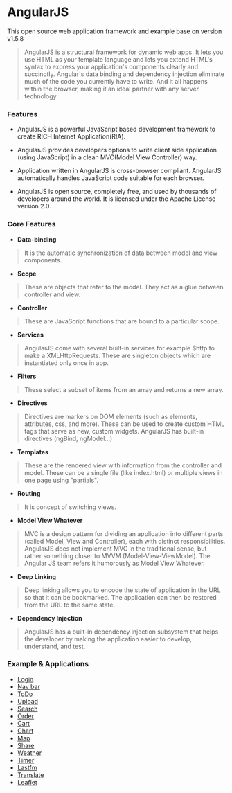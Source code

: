# AngularJS
This open source web application framework and example base on version v1.5.8

> AngularJS is a structural framework for dynamic web apps. 
> It lets you use HTML as your template language and lets you extend HTML's syntax to express your application's components clearly and succinctly. 
> Angular's data binding and dependency injection eliminate much of the code you currently have to write. 
> And it all happens within the browser, making it an ideal partner with any server technology.

### Features
* AngularJS is a powerful JavaScript based development framework to create RICH Internet Application(RIA).

* AngularJS provides developers options to write client side application (using JavaScript) in a clean MVC(Model View Controller) way.

* Application written in AngularJS is cross-browser compliant. AngularJS automatically handles JavaScript code suitable for each browser.

* AngularJS is open source, completely free, and used by thousands of developers around the world. It is licensed under the Apache License version 2.0.

### Core Features

* **Data-binding** 

> It is the automatic synchronization of data between model and view components.

* **Scope**

> These are objects that refer to the model. They act as a glue between controller and view.

* **Controller** 

> These are JavaScript functions that are bound to a particular scope.

* **Services** 

> AngularJS come with several built-in services for example $http to make a XMLHttpRequests. These are singleton objects which are instantiated only once in app.

* **Filters**

> These select a subset of items from an array and returns a new array.

* **Directives**

> Directives are markers on DOM elements (such as elements, attributes, css, and more). These can be used to create custom HTML tags that serve as new, custom widgets. AngularJS has built-in directives (ngBind, ngModel...)

* **Templates**

> These are the rendered view with information from the controller and model. These can be a single file (like index.html) or multiple views in one page using "partials".

* **Routing**

> It is concept of switching views.

* **Model View Whatever**

> MVC is a design pattern for dividing an application into different parts (called Model, View and Controller), each with distinct responsibilities. AngularJS does not implement MVC in the traditional sense, but rather something closer to MVVM (Model-View-ViewModel). The Angular JS team refers it humorously as Model View Whatever.

* **Deep Linking**

> Deep linking allows you to encode the state of application in the URL so that it can be bookmarked. The application can then be restored from the URL to the same state.

* **Dependency Injection**

> AngularJS has a built-in dependency injection subsystem that helps the developer by making the application easier to develop, understand, and test.

### Example & Applications
* [Login](http://htmlpreview.github.io/?https://github.com/itabas016/TutorialsPoint/blob/master/angularJS/component/login/index.html)
* [Nav bar](http://htmlpreview.github.io/?https://github.com/itabas016/TutorialsPoint/blob/master/angularJS/component/nav/index.html)
* [ToDo](http://htmlpreview.github.io/?https://github.com/itabas016/TutorialsPoint/blob/master/angularJS/component/todo/index.html)
* [Upload](http://htmlpreview.github.io/?https://github.com/itabas016/TutorialsPoint/blob/master/angularJS/component/upload/upload.html)
* [Search](http://htmlpreview.github.io/?https://github.com/itabas016/TutorialsPoint/blob/master/angularJS/component/search/index.html)
* [Order](http://htmlpreview.github.io/?https://github.com/itabas016/TutorialsPoint/blob/master/angularJS/component/order/index.html)
* [Cart](http://htmlpreview.github.io/?https://github.com/itabas016/TutorialsPoint/blob/master/angularJS/component/cart/index.html)
* [Chart](http://htmlpreview.github.io/?https://github.com/itabas016/TutorialsPoint/blob/master/angularJS/component/chart/index.htm)
* [Map](http://htmlpreview.github.io/?https://github.com/itabas016/TutorialsPoint/blob/master/angularJS/component/map/index.html)
* [Share](http://htmlpreview.github.io/?https://github.com/itabas016/TutorialsPoint/blob/master/angularJS/component/share/index.htm)
* [Weather](http://htmlpreview.github.io/?https://github.com/itabas016/TutorialsPoint/blob/master/angularJS/component/weather/index.htm)
* [Timer](http://htmlpreview.github.io/?https://github.com/itabas016/TutorialsPoint/blob/master/angularJS/component/timer/index.htm)
* [Lastfm](http://htmlpreview.github.io/?https://github.com/itabas016/TutorialsPoint/blob/master/angularJS/component/lastfm/index.htm)
* [Translate](http://htmlpreview.github.io/?https://github.com/itabas016/TutorialsPoint/blob/master/angularJS/component/translate/translate.html)
* [Leaflet](http://htmlpreview.github.io/?https://github.com/itabas016/TutorialsPoint/blob/master/angularJS/component/leaflet/index.htm)
